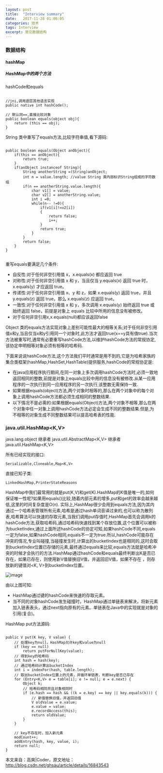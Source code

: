 ```yaml
---
layout: post
title:  "Interview summary"
date:   2017-11-28 01:06:05
categories: 技术
tags: Interview
excerpt: 常见数据结构
---
```


### 数据结构

#### hashMap

##### HashMap中的两个方法

hashCode和equals

```

//jni,调用底层其他语言实现
public native int hashCode();

// 默认同==,直接比较对象
public boolean equals(object obj){
    return (this == obj);
}

```

String 类中重写了equals方法,比较字符串值,看下源码:

```

public boolean equals(Object anObject){
    if(this == anObject){
        return true;
    }
    if(anObject instanceof String){
        String anotherString =(String)anObject;
        int n = value.length; //value String 类内部标识String组成的字符数组
        if(n == anotherString.value.length){
            char v1[] = value;
            char v2[] = anotherString.value;
            int i =0;
            while(n-- !=0){
                if(v1[i]!=v2[i])
                {
                    return false;
                    i++;
                }
                return true;
            }
        }
        return false;
    }
}


```

重写equals要满足几个条件:

- 自反性:对于任何非空引用值 x，x.equals(x) 都应返回 true
- 对称性:对于任何非空引用值 x 和 y，当且仅当 y.equals(x) 返回 true 时，x.equals(y) 才应返回 true。 
- 传递性:对于任何非空引用值 x、y 和 z，如果 x.equals(y) 返回 true，并且 y.equals(z) 返回 true，那么 x.equals(z) 应返回 true。
- 一致性:对于任何非空引用值 x 和 y，多次调用 x.equals(y) 始终返回 true 或始终返回 false，前提是对象上 equals 比较中所用的信息没有被修改。
- 对于任何非空引用x,x.equals(null)都应该返回false

Object 类的equals方法实现对象上差别可能性最大的相等关系;对于任何非空引用值x和y,当且仅当x和y引用同一个对象时,此方法才返回true(x==y具有值true).当次方法被重写时,通常有必要重写hashCode方法,以维护hashCode方法的常规协定,该协定申明相等对象必须有相等的哈希码.


下面来说说hashCode方法,这个方法我们平时通常是用不到的,它是为哈希家族的集合类框架(hashMap,HashSet,HashTable)提供服务,hashCode的常规协定是:

- 在java应用程序执行期间,在同一对象上多次调用hashCode方法时,必须一致地返回相同的整数,前提是对象上equals比较中用的信息没有被修改.从某一应用程序的一次执行到同一应用程序的另一次执行,该整数无需保持一致.
- 如果根据equals(object)方法,两个对象时相等的,那么在两个对象中的每个对象上调用hashCode方法都必须生成相同的整数结果.
- 以下情况不是必需的:如果根据equals(Object)方法,两个对象不相等,那么在两个对象中任一对象上调用hashCode方法必定会生成不同的整数结果.但是,为不相等的对象生成不同整数结果可以提高哈希表的性能.


### java.util.HashMap<K,V>

java.lang.object 
    继承者
      java.util.AbstractMap<K,V>
         继承者
           java.util.HashMap<K,V>
          

所有已经实现的接口:

```
Serializable,Cloneable,Map<K,V>

```
直接已知子类:


```
LinkedHashMap,PrinterStateReasons

```

HashMap中我们最常用的就是put(K,V)和get(K).HashMap的K值是唯一的,如何保证唯一性呢?如果用equals()比较,随着内部元素的增多,put和get的效率会越来越低,这里的时间复杂度是O(n). 实际上,HashMap很少会用到equals方法,因为其内通过一个哈希表管理所有元素,哈希是通过hash单词音译过来的,也可以称为散列表,哈希算法可以快速的存取元素,当我们调用put存值时,HashMap首先会调用k的hashCode方法,获取哈希码,通过哈希码快速找到某个存放位置,这个位置可以被称为bucketIndex,通过上面所述hashCode的协定可知,如果hashCode不同,equals一定为false,如果hashCode相同,equals不一定为true.所以,hashCode可能存在冲突的情况,专业叫碰撞,当碰撞发生时,计算出的bucketIndex也是相同的,这时会取到bucketIndex位置已存储的元素,最终通过equals来比较,equals方法就是哈希冲突的时候才会执行的方法.HashMap通过hashCode和equals最终判断出K是否已存在，如果已存在，则使用新V值替换旧V值，并返回旧V值，如果不存在 ，则存放新的键值对<K, V>到bucketIndex位置。

![image](http://7xpuj1.com1.z0.glb.clouddn.com/hashMap.jpg)


由以上图可知:

- HashMap通过键的hashCode来快速的存取元素。
- 当不同的对象hashCode发生碰撞时，HashMap通过单链表来解决，将新元素加入链表表头，通过next指向原有的元素。单链表在Java中的实现就是对象的引用(复合)。

HashMap put方法源码:

```

public V put(K key, V value) {  
    // 处理key为null，HashMap允许key和value为null  
    if (key == null)  
        return putForNullKey(value);  
    // 得到key的哈希码  
    int hash = hash(key);  
    // 通过哈希码计算出bucketIndex  
    int i = indexFor(hash, table.length);  
    // 取出bucketIndex位置上的元素，并循环单链表，判断key是否已存在  
    for (Entry<K,V> e = table[i]; e != null; e = e.next) {  
        Object k;  
        // 哈希码相同并且对象相同时  
        if (e.hash == hash && ((k = e.key) == key || key.equals(k))) {  
            // 新值替换旧值，并返回旧值  
            V oldValue = e.value;  
            e.value = value;  
            e.recordAccess(this);  
            return oldValue;  
        }  
    }  
  
    // key不存在时，加入新元素  
    modCount++;  
    addEntry(hash, key, value, i);  
    return null;  
} 

```

 本文来自：高爽|Coder，原文地址：http://blog.csdn.net/ghsau/article/details/16843543
